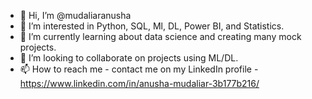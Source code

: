 - 👋 Hi, I’m @mudaliaranusha
- 👀 I’m interested in Python, SQL, Ml, DL, Power BI, and Statistics.
- 🌱 I’m currently learning about data science and creating many mock projects.
- 💞️ I’m looking to collaborate on projects using ML/DL.
- 📫 How to reach me - contact me on my LinkedIn profile - https://www.linkedin.com/in/anusha-mudaliar-3b177b216/ 

<!---
mudaliaranusha/mudaliaranusha is a ✨ special ✨ repository because its `README.md` (this file) appears on your GitHub profile.
You can click the Preview link to take a look at your changes.
--->
